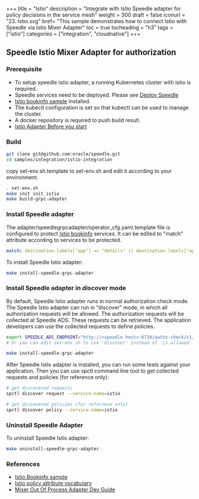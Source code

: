 +++
title = "Istio"
description = "Integrate with Istio Speedle adapter for policy decisions in the service mesh"
weight = 300
draft = false
iconurl = "23. Istio.svg"
bref= "This sample demonstrates how to connect Istio with Speedle via Istio Mixer Adapter"
toc = true
tocheading = "h3"
tags = ["istio"]
categories = ["integration", "cloudnative"]
+++

## Speedle Istio Mixer Adapter for authorization

### Prerequisite

-   To setup speedle istio adapter, a running Kubernetes cluster with istio is required.
-   Speedle services need to be deployed. Please see [Deploy Speedle](../../docs/deployment)
-   [Istio bookinfo sample](https://istio.io/docs/examples/bookinfo/) installed.
-   The kubectl configuration is set so that kubectl can be used to manage the cluster.
-   A docker repository is required to push build result.
-   [Istio Adapter Before you start](https://github.com/istio/istio/wiki/Mixer-Out-Of-Process-Adapter-Walkthrough#before-you-start)

### Build

```bash
git clone git@github.com:oracle/speedle.git
cd samples/integration/istio-integration
```

copy set-env.sh.template to set-env.sh and edit it according to your environment.

```bash
. set-env.sh
make init init_istio
make build-grpc-adapter
```

### Install Speedle adapter

The adapter/speedlegrpcadapter/operator_cfg.yaml.template file is configured to protect [Istio bookinfo](https://github.com/istio/istio/tree/master/samples/bookinfo) services. It can be edited to "match" attribute according to services to be protected.

```yaml
match: destination.labels["app"] == "details" || destination.labels["app"] == "productpage" || destination.labels["app"] == "reviews" || destination.labels["app"] == "ratings"
```

To install Speedle Istio adapter:

```bash
make install-speedle-grpc-adapter
```

### Install Speedle adapter in discover mode

By default, Speedle Istio adapter runs in normal authorization check mode. The Speedle Istio adapter can run in "discover" mode, in which all authorization requests will be allowed. The authorization requests will be collected at Speedle ADS. These requests can be retrieved. The application developers can use the collected requests to define policies.

```bash
export SPEEDLE_ADS_ENDPOINT="http://<speedle host>:6734/authz-check/v1/discover"
# Or you can edit set-env.sh to use 'discover' instead of 'is-allowed' in SPEEDLE_ADS_ENDPOINT

make install-speedle-grpc-adapter
```

After Speedle Istio adapter is installed, you can run some tests against your application. Then you can use spctl command line tool to get collected requests and policies (for reference only):

```bash
# get discovered requests
spctl discover request --service-name=istio

# get discovered policies (for refernece only)
spctl discover policy --service-name=istio
```

### Uninstall Speedle Adapter

To uninstall Speedle Istio adapter:

```bash
make uninstall-speedle-grpc-adapter
```

### References

-   [Istio Bookinfo sample](https://github.com/istio/istio/tree/master/samples/bookinfo)
-   [Istio policy attribute vocabulary](https://istio.io/docs/reference/config/policy-and-telemetry/attribute-vocabulary)
-   [Mixer Out Of Process Adapter Dev Guide](https://github.com/istio/istio/wiki/Mixer-Out-Of-Process-Adapter-Dev-Guide)
